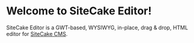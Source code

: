 **Welcome to SiteCake Editor!**
===============================

SiteCake Editor is a GWT-based, WYSIWYG, in-place, drag & drop, HTML editor for [SiteCake CMS](https://github.com/sitecake/sitecake).

